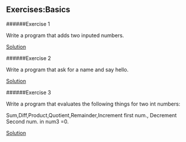 ## Exercises:Basics

######Exercise 1

Write a program that adds two inputed numbers.

[Solution](../code/2.C++_basics/e_2.1.cpp)

######Exercise 2

Write a program that ask for a name and say hello.

[Solution](../code/2.C++_basics/e_2.2.cpp)

######Exercise 3

Write a program that evaluates the following things for two int numbers:

Sum,Diff,Product,Quotient,Remainder,Increment first num., Decrement Second num. in num3 =0.

[Solution](../code/2.C++_basics/e_2.3.cpp)
